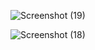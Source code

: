 ![Screenshot (19)](https://github.com/Anuragroyan/Calculator_kotlin/assets/38952781/d6f62916-8626-438d-a815-d94fa800a453)

![Screenshot (18)](https://github.com/Anuragroyan/Calculator_kotlin/assets/38952781/59a0f41d-afaa-45c0-9425-08a47c05a22e)
